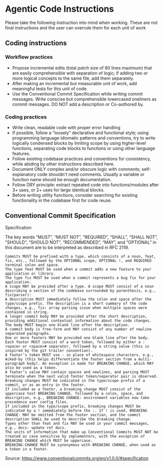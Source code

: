 # Agentic Code Instructions

Please take the following instruction into mind when working.
These are not final instructions and the user can overrule them for each unit of work

## Coding instructions

### Workflow practices

- Propose incremental edits (total patch size of 80 lines maximum) that are easily comprehensible with separation of logic; if adding two or more logical concepts to the same file, add them separately.
- After making an incremental but measurable unit of work, add meaningful tests for this unit of code.
- Use the Conventional Commit Specification while writing commit messages. Write conscise but comprehensible lowercased oneliners as commit messages. DO NOT add a description or Co-authored by.

### Coding practices

- Write clean, readable code with proper error handling
- If possible, follow a "loosely" declarative and functional style; using programming language idiomatic patterns and conventions,
  try to write logically condensed blocks by limiting scope by using higher-level functions, separating code blocks to functions or using other language features.
- Follow existing codebase practices and conventions for consistency, while abiding by other instructions described here.
- Document ONLY complex and/or obscure logic with comments; self-explanatory code shouldn't need comments. Usually a variable or function name should be enough documentation.
- Follow DRY principle: extract repeated code into functions/modules after 3+ uses, or 2+ uses for large identical blocks.
- Before writing utility functions, consider searching for existing functionality in the codebase first for code reuse.

## Conventional Commit Specification

Specification

The key words “MUST”, “MUST NOT”, “REQUIRED”, “SHALL”, “SHALL NOT”, “SHOULD”, “SHOULD NOT”, “RECOMMENDED”, “MAY”, and “OPTIONAL” in this document are to be interpreted as described in RFC 2119.

    Commits MUST be prefixed with a type, which consists of a noun, feat, fix, etc., followed by the OPTIONAL scope, OPTIONAL !, and REQUIRED terminal colon and space.
    The type feat MUST be used when a commit adds a new feature to your application or library.
    The type fix MUST be used when a commit represents a bug fix for your application.
    A scope MAY be provided after a type. A scope MUST consist of a noun describing a section of the codebase surrounded by parenthesis, e.g., fix(parser):
    A description MUST immediately follow the colon and space after the type/scope prefix. The description is a short summary of the code changes, e.g., fix: array parsing issue when multiple spaces were contained in string.
    A longer commit body MAY be provided after the short description, providing additional contextual information about the code changes. The body MUST begin one blank line after the description.
    A commit body is free-form and MAY consist of any number of newline separated paragraphs.
    One or more footers MAY be provided one blank line after the body. Each footer MUST consist of a word token, followed by either a :<space> or <space># separator, followed by a string value (this is inspired by the git trailer convention).
    A footer’s token MUST use - in place of whitespace characters, e.g., Acked-by (this helps differentiate the footer section from a multi-paragraph body). An exception is made for BREAKING CHANGE, which MAY also be used as a token.
    A footer’s value MAY contain spaces and newlines, and parsing MUST terminate when the next valid footer token/separator pair is observed.
    Breaking changes MUST be indicated in the type/scope prefix of a commit, or as an entry in the footer.
    If included as a footer, a breaking change MUST consist of the uppercase text BREAKING CHANGE, followed by a colon, space, and description, e.g., BREAKING CHANGE: environment variables now take precedence over config files.
    If included in the type/scope prefix, breaking changes MUST be indicated by a ! immediately before the :. If ! is used, BREAKING CHANGE: MAY be omitted from the footer section, and the commit description SHALL be used to describe the breaking change.
    Types other than feat and fix MAY be used in your commit messages, e.g., docs: update ref docs.
    The units of information that make up Conventional Commits MUST NOT be treated as case sensitive by implementors, with the exception of BREAKING CHANGE which MUST be uppercase.
    BREAKING-CHANGE MUST be synonymous with BREAKING CHANGE, when used as a token in a footer.

Source: https://www.conventionalcommits.org/en/v1.0.0/#specification
